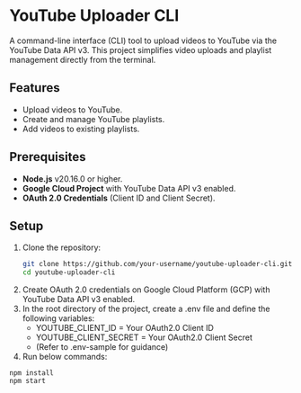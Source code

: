 # YouTube Uploader CLI

A command-line interface (CLI) tool to upload videos to YouTube via the YouTube Data API v3. This project simplifies video uploads and playlist management directly from the terminal.

## Features

- Upload videos to YouTube.
- Create and manage YouTube playlists.
- Add videos to existing playlists.

## Prerequisites

- **Node.js** v20.16.0 or higher.
- **Google Cloud Project** with YouTube Data API v3 enabled.
- **OAuth 2.0 Credentials** (Client ID and Client Secret).

## Setup

1. Clone the repository:
   ```bash
   git clone https://github.com/your-username/youtube-uploader-cli.git
   cd youtube-uploader-cli
   ```
2. Create OAuth 2.0 credentials on Google Cloud Platform (GCP) with YouTube Data API v3 enabled.
3. In the root directory of the project, create a .env file and define the following variables:
   - YOUTUBE_CLIENT_ID = Your OAuth2.0 Client ID
   - YOUTUBE_CLIENT_SECRET = Your OAuth2.0 Client Secret
   - (Refer to .env-sample for guidance)
4. Run below commands:
```
npm install
npm start
```

